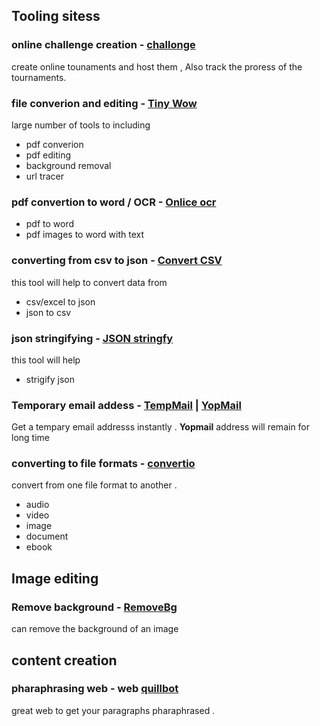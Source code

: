 ## Tooling sitess 

### online challenge creation - [challonge](https://challonge.com/search/all)

create online tounaments and host them , Also track the proress of the tournaments. 


### file converion and editing - [Tiny Wow](https://tinywow.com/)

large number of tools  to including 

- pdf converion 
- pdf editing 
- background removal 
- url tracer 

### pdf convertion to word / OCR  - [Onlice ocr](https://www.onlineocr.net/)

- pdf to word 
- pdf images to word with text

### converting from csv to json - [Convert CSV](https://www.convertcsv.com/)

this tool will help to convert data from 

- csv/excel to json 
- json to csv 

### json stringifying - [JSON stringfy](https://jsonformatter.org/json-stringify-online)

this tool will help
- strigify json


### Temporary email addess - [TempMail](https://temp-mail.org/en/) | [YopMail](https://yopmail.com/en/)

Get a tempary email addresss instantly . 
**Yopmail** address will remain for long time 

### converting to file formats - [convertio](https://convertio.co/)

convert from one file format to another . 

- audio 
- video 
- image 
- document 
- ebook

## Image editing 

### Remove background - [RemoveBg](https://www.remove.bg/)

can remove the background of an image 


## content creation

### pharaphrasing web  - web [quillbot](https://quillbot.com/?utm_medium=paid_search&utm_source=google&utm_campaign=paraphrase_developing_brand&campaign_type=search)

great web to get your paragraphs pharaphrased . 

